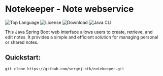 # Notekeeper - Note webservice 
<div align="left">
  <img alt="Top Language" src="https://img.shields.io/github/languages/top/sergej-stk/notekeeper">
  <img alt="License" src="https://img.shields.io/github/license/sergej-stk/notekeeper?style=flat-square&color=blue">
  <img alt="Download" src="https://img.shields.io/github/downloads/sergej-stk/notekeeper/total">
  <img alt="Java CLI" src="https://img.shields.io/github/actions/workflow/status/sergej-stk/notekeeper/main.yml?branch=main">
</div>

This Java Spring Boot web interface allows users to create, retrieve, and edit notes. It provides a simple and efficient solution for managing personal or shared notes.

## Quickstart:
```CMD
git clone https://github.com/sergej-stk/notekeeper.git
````

